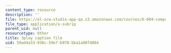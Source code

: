 ```yaml
---
content_type: resource
description: ''
file: https://ol-ocw-studio-app-qa.s3.amazonaws.com/courses/6-004-computation-structures-spring-2017/59ad4a33930c59e7b970bba1a00f4864_TV6AtNbmLBE.vtt
file_type: application/x-subrip
parent_uid: null
resourcetype: Other
title: 3play caption file
uid: 59ad4a33-930c-59e7-b970-bba1a00f4864
---
```

